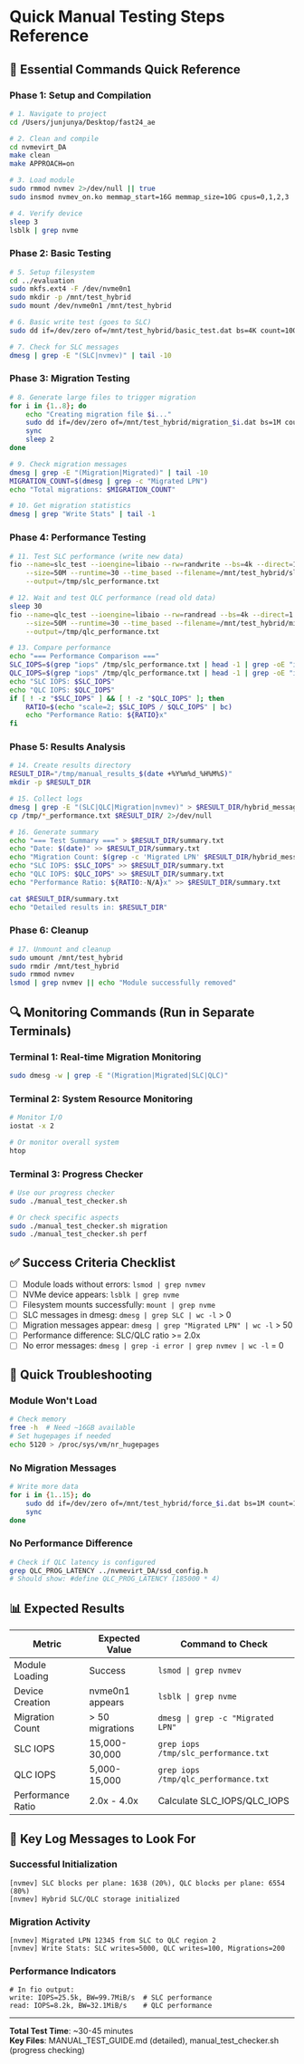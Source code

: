 # Quick Manual Testing Steps Reference

## 🚀 Essential Commands Quick Reference

### Phase 1: Setup and Compilation
```bash
# 1. Navigate to project
cd /Users/junjunya/Desktop/fast24_ae

# 2. Clean and compile
cd nvmevirt_DA
make clean
make APPROACH=on

# 3. Load module
sudo rmmod nvmev 2>/dev/null || true
sudo insmod nvmev_on.ko memmap_start=16G memmap_size=10G cpus=0,1,2,3

# 4. Verify device
sleep 3
lsblk | grep nvme
```

### Phase 2: Basic Testing
```bash
# 5. Setup filesystem
cd ../evaluation
sudo mkfs.ext4 -F /dev/nvme0n1
sudo mkdir -p /mnt/test_hybrid
sudo mount /dev/nvme0n1 /mnt/test_hybrid

# 6. Basic write test (goes to SLC)
sudo dd if=/dev/zero of=/mnt/test_hybrid/basic_test.dat bs=4K count=1000 oflag=direct

# 7. Check for SLC messages
dmesg | grep -E "(SLC|nvmev)" | tail -10
```

### Phase 3: Migration Testing
```bash
# 8. Generate large files to trigger migration
for i in {1..8}; do
    echo "Creating migration file $i..."
    sudo dd if=/dev/zero of=/mnt/test_hybrid/migration_$i.dat bs=1M count=150 oflag=direct
    sync
    sleep 2
done

# 9. Check migration messages
dmesg | grep -E "(Migration|Migrated)" | tail -10
MIGRATION_COUNT=$(dmesg | grep -c "Migrated LPN")
echo "Total migrations: $MIGRATION_COUNT"

# 10. Get migration statistics
dmesg | grep "Write Stats" | tail -1
```

### Phase 4: Performance Testing
```bash
# 11. Test SLC performance (write new data)
fio --name=slc_test --ioengine=libaio --rw=randwrite --bs=4k --direct=1 \
    --size=50M --runtime=30 --time_based --filename=/mnt/test_hybrid/slc_test.dat \
    --output=/tmp/slc_performance.txt

# 12. Wait and test QLC performance (read old data)
sleep 30
fio --name=qlc_test --ioengine=libaio --rw=randread --bs=4k --direct=1 \
    --size=50M --runtime=30 --time_based --filename=/mnt/test_hybrid/migration_1.dat \
    --output=/tmp/qlc_performance.txt

# 13. Compare performance
echo "=== Performance Comparison ==="
SLC_IOPS=$(grep "iops" /tmp/slc_performance.txt | head -1 | grep -oE "iops=[0-9.]+" | cut -d= -f2)
QLC_IOPS=$(grep "iops" /tmp/qlc_performance.txt | head -1 | grep -oE "iops=[0-9.]+" | cut -d= -f2)
echo "SLC IOPS: $SLC_IOPS"
echo "QLC IOPS: $QLC_IOPS"
if [ ! -z "$SLC_IOPS" ] && [ ! -z "$QLC_IOPS" ]; then
    RATIO=$(echo "scale=2; $SLC_IOPS / $QLC_IOPS" | bc)
    echo "Performance Ratio: ${RATIO}x"
fi
```

### Phase 5: Results Analysis
```bash
# 14. Create results directory
RESULT_DIR="/tmp/manual_results_$(date +%Y%m%d_%H%M%S)"
mkdir -p $RESULT_DIR

# 15. Collect logs
dmesg | grep -E "(SLC|QLC|Migration|nvmev)" > $RESULT_DIR/hybrid_messages.log
cp /tmp/*_performance.txt $RESULT_DIR/ 2>/dev/null

# 16. Generate summary
echo "=== Test Summary ===" > $RESULT_DIR/summary.txt
echo "Date: $(date)" >> $RESULT_DIR/summary.txt
echo "Migration Count: $(grep -c 'Migrated LPN' $RESULT_DIR/hybrid_messages.log)" >> $RESULT_DIR/summary.txt
echo "SLC IOPS: $SLC_IOPS" >> $RESULT_DIR/summary.txt
echo "QLC IOPS: $QLC_IOPS" >> $RESULT_DIR/summary.txt
echo "Performance Ratio: ${RATIO:-N/A}x" >> $RESULT_DIR/summary.txt

cat $RESULT_DIR/summary.txt
echo "Detailed results in: $RESULT_DIR"
```

### Phase 6: Cleanup
```bash
# 17. Unmount and cleanup
sudo umount /mnt/test_hybrid
sudo rmdir /mnt/test_hybrid
sudo rmmod nvmev
lsmod | grep nvmev || echo "Module successfully removed"
```

## 🔍 Monitoring Commands (Run in Separate Terminals)

### Terminal 1: Real-time Migration Monitoring
```bash
sudo dmesg -w | grep -E "(Migration|Migrated|SLC|QLC)"
```

### Terminal 2: System Resource Monitoring
```bash
# Monitor I/O
iostat -x 2

# Or monitor overall system
htop
```

### Terminal 3: Progress Checker
```bash
# Use our progress checker
sudo ./manual_test_checker.sh

# Or check specific aspects
sudo ./manual_test_checker.sh migration
sudo ./manual_test_checker.sh perf
```

## ✅ Success Criteria Checklist

- [ ] Module loads without errors: `lsmod | grep nvmev`
- [ ] NVMe device appears: `lsblk | grep nvme`
- [ ] Filesystem mounts successfully: `mount | grep nvme`
- [ ] SLC messages in dmesg: `dmesg | grep SLC | wc -l` > 0
- [ ] Migration messages appear: `dmesg | grep "Migrated LPN" | wc -l` > 50
- [ ] Performance difference: SLC/QLC ratio >= 2.0x
- [ ] No error messages: `dmesg | grep -i error | grep nvmev | wc -l` = 0

## 🚨 Quick Troubleshooting

### Module Won't Load
```bash
# Check memory
free -h  # Need ~16GB available
# Set hugepages if needed
echo 5120 > /proc/sys/vm/nr_hugepages
```

### No Migration Messages
```bash
# Write more data
for i in {1..15}; do
    sudo dd if=/dev/zero of=/mnt/test_hybrid/force_$i.dat bs=1M count=100 oflag=direct
    sync
done
```

### No Performance Difference
```bash
# Check if QLC latency is configured
grep QLC_PROG_LATENCY ../nvmevirt_DA/ssd_config.h
# Should show: #define QLC_PROG_LATENCY (185000 * 4)
```

## 📊 Expected Results

| Metric | Expected Value | Command to Check |
|--------|---------------|------------------|
| Module Loading | Success | `lsmod \| grep nvmev` |
| Device Creation | nvme0n1 appears | `lsblk \| grep nvme` |
| Migration Count | > 50 migrations | `dmesg \| grep -c "Migrated LPN"` |
| SLC IOPS | 15,000-30,000 | `grep iops /tmp/slc_performance.txt` |
| QLC IOPS | 5,000-15,000 | `grep iops /tmp/qlc_performance.txt` |
| Performance Ratio | 2.0x - 4.0x | Calculate SLC_IOPS/QLC_IOPS |

## 📝 Key Log Messages to Look For

### Successful Initialization
```
[nvmev] SLC blocks per plane: 1638 (20%), QLC blocks per plane: 6554 (80%)
[nvmev] Hybrid SLC/QLC storage initialized
```

### Migration Activity
```
[nvmev] Migrated LPN 12345 from SLC to QLC region 2
[nvmev] Write Stats: SLC writes=5000, QLC writes=100, Migrations=200
```

### Performance Indicators
```
# In fio output:
write: IOPS=25.5k, BW=99.7MiB/s  # SLC performance
read: IOPS=8.2k, BW=32.1MiB/s    # QLC performance
```

---

**Total Test Time**: ~30-45 minutes  
**Key Files**: MANUAL_TEST_GUIDE.md (detailed), manual_test_checker.sh (progress checking) 